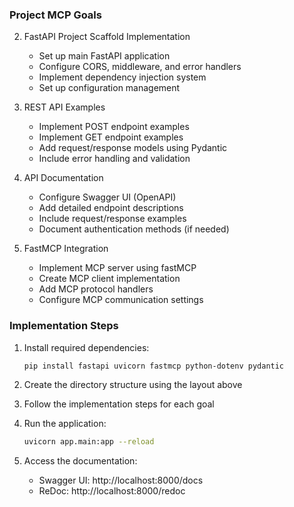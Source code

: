 ### Project MCP Goals

2. FastAPI Project Scaffold Implementation
   - Set up main FastAPI application
   - Configure CORS, middleware, and error handlers
   - Implement dependency injection system
   - Set up configuration management

3. REST API Examples
   - Implement POST endpoint examples
   - Implement GET endpoint examples
   - Add request/response models using Pydantic
   - Include error handling and validation

4. API Documentation
   - Configure Swagger UI (OpenAPI)
   - Add detailed endpoint descriptions
   - Include request/response examples
   - Document authentication methods (if needed)

5. FastMCP Integration
   - Implement MCP server using fastMCP
   - Create MCP client implementation
   - Add MCP protocol handlers
   - Configure MCP communication settings

### Implementation Steps

1. Install required dependencies:
   ```bash
   pip install fastapi uvicorn fastmcp python-dotenv pydantic
   ```

2. Create the directory structure using the layout above

3. Follow the implementation steps for each goal

4. Run the application:
   ```bash
   uvicorn app.main:app --reload
   ```

5. Access the documentation:
   - Swagger UI: http://localhost:8000/docs
   - ReDoc: http://localhost:8000/redoc 
